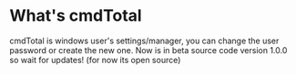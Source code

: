# What's cmdTotal
cmdTotal is windows user's settings/manager, you can change the user password or create the new one. Now is in beta source code version 1.0.0 so wait for updates! (for now its open source)
